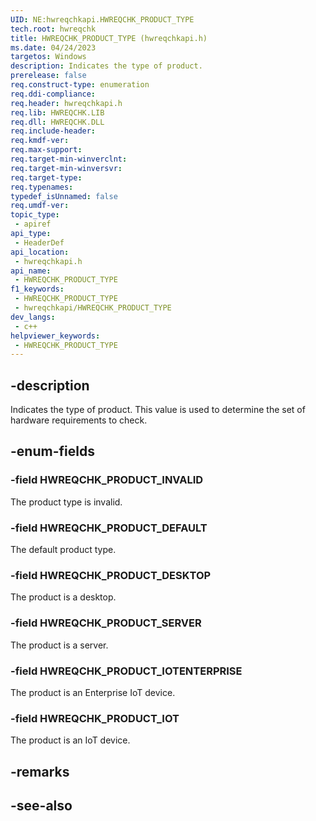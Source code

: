 ```yaml
---
UID: NE:hwreqchkapi.HWREQCHK_PRODUCT_TYPE
tech.root: hwreqchk
title: HWREQCHK_PRODUCT_TYPE (hwreqchkapi.h)
ms.date: 04/24/2023
targetos: Windows
description: Indicates the type of product.
prerelease: false
req.construct-type: enumeration
req.ddi-compliance: 
req.header: hwreqchkapi.h
req.lib: HWREQCHK.LIB
req.dll: HWREQCHK.DLL
req.include-header: 
req.kmdf-ver: 
req.max-support: 
req.target-min-winverclnt: 
req.target-min-winversvr: 
req.target-type: 
req.typenames: 
typedef_isUnnamed: false
req.umdf-ver: 
topic_type:
 - apiref
api_type:
 - HeaderDef
api_location:
 - hwreqchkapi.h
api_name:
 - HWREQCHK_PRODUCT_TYPE
f1_keywords:
 - HWREQCHK_PRODUCT_TYPE
 - hwreqchkapi/HWREQCHK_PRODUCT_TYPE
dev_langs:
 - c++
helpviewer_keywords:
 - HWREQCHK_PRODUCT_TYPE
---
```


## -description

Indicates the type of product. This value is used to determine the set of hardware requirements to check.

## -enum-fields

### -field HWREQCHK_PRODUCT_INVALID

The product type is invalid.

### -field HWREQCHK_PRODUCT_DEFAULT

The default product type.

### -field HWREQCHK_PRODUCT_DESKTOP

The product is a desktop.

### -field HWREQCHK_PRODUCT_SERVER

The product is a server.

### -field HWREQCHK_PRODUCT_IOTENTERPRISE

The product is an Enterprise IoT device.

### -field HWREQCHK_PRODUCT_IOT

The product is an IoT device.

## -remarks

## -see-also
